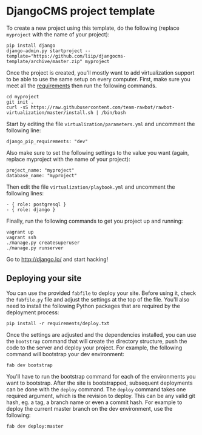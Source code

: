 DjangoCMS project template
==========================

To create a new project using this template, do the following (replace
`myproject` with the name of your project):

    pip install django
    django-admin.py startproject --template="https://github.com/liip/djangocms-template/archive/master.zip" myproject

Once the project is created, you'll mostly want to add virtualization support
to be able to use the same setup on every computer. First, make sure you meet
all the
[requirements](https://github.com/team-rawbot/rawbot-virtualization#requirements)
then run the following commands.

    cd myproject
    git init .
    curl -sS https://raw.githubusercontent.com/team-rawbot/rawbot-virtualization/master/install.sh | /bin/bash

Start by editing the file `virtualization/parameters.yml` and uncomment the
following line:

    django_pip_requirements: "dev"

Also make sure to set the following settings to the value you want (again,
replace myproject with the name of your project):

    project_name: "myproject"
    database_name: "myproject"

Then edit the file `virtualization/playbook.yml` and uncomment the following
lines:

    - { role: postgresql }
    - { role: django }

Finally, run the following commands to get you project up and running:

    vagrant up
    vagrant ssh
    ./manage.py createsuperuser
    ./manage.py runserver

Go to http://django.lo/ and start hacking!

Deploying your site
-------------------

You can use the provided `fabfile` to deploy your site. Before using it, check
the `fabfile.py` file and adjust the settings at the top of the file. You'll
also need to install the following Python packages that are required by the
deployment process:

    pip install -r requirements/deploy.txt

Once the settings are adjusted and the dependencies installed, you can use the
`bootstrap` command that will create the directory structure, push the code to
the server and deploy your project. For example, the following command will
bootstrap your dev environment:

    fab dev bootstrap

You'll have to run the bootstrap command for each of the environments you want
to bootstrap. After the site is bootstrapped, subsequent deployments can be
done with the `deploy` command. The `deploy` command takes one required
argument, which is the revision to deploy. This can be any valid git hash, eg.
a tag, a branch name or even a commit hash. For example to deploy the current
master branch on the dev environment, use the following:

    fab dev deploy:master
